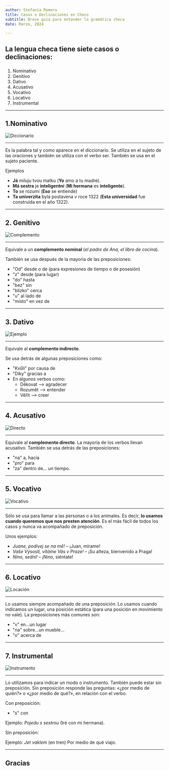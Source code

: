 ```yaml
---
author: Stefanía Romero
title: Casos o Declinaciones en Checo
subtitle: Breve guía para entender la gramática checa
date: Marzo, 2024

---
```


## La lengua checa tiene siete casos o declinaciones:

### 
1. Nominativo
2. Genitivo 
3. Dativo 
4. Acusativo 
5. Vocativo 
6. Locativo
7. Instrumental

---

## 1.Nominativo

![Diccionario](images/diccionario.jpg)

---

Es la palabra tal y como aparece en el diccionario. Se utiliza en el sujeto de las oraciones y también se utiliza con el verbo ser. También se usa en el sujeto paciente.

Ejemplos


+ **Já** miluju tvou matku (**Yo** amo a tu madre).
+ **Má sestra** je **inteligentní** (**Mi hermana** es **inteligente**).
+ **To** se rozumí (**Eso** se entiende)
+ **Ta univerzita** byla postavena v roce 1322 (**Esta universidad** fue construida en el aňo 1322).

---

## 2. Genitivo

![Complemento](images/complemento.png)

---

Equivale a un **complemento nominal** (*el padre de Ana, el libro de cocina*).

También se usa después de la mayoría de las preposiciones: 


+  "Od" desde o de (para expresiones de tiempo o de posesión)
+  "z" desde (para lugar)
+  "do" hasta
+  "bez" sin
+  "blízko" cerca
+  "u" al lado de
+  "místo" en vez de

---

## 3. Dativo

![Ejemplo](images/ejemplo.jpg) 


---

Equivale al **complemento indirecto**.

Se usa detrás de algunas preposiciones como:

+ "Kvůli" por causa de 
+ "Díky" gracias a
+  En algunos verbos como:
   +   Děkovat --> agradecer
   +   Rozumět --> entender 
   +   Věřit --> creer 

---

## 4. Acusativo 

![Directo](images/cd.png)


---

Equivale al **complemento directo**. La mayoría de los verbos llevan acusativo. 
También se usa detrás de las preposiciones:


+ "na" a, hacia
+ "pro" para 
+ "za" dentro de... un tiempo. 

---

## 5. Vocativo

![Vocativo](images/vocativo.jpg)

---

Sólo se usa para llamar a las personas o a los animales. Es decir, **lo usamos cuando queremos que nos presten atención**. Es el más fácil de todos los casos y nunca va acompañado de preposición.

Unos ejemplos:

+ *Juane, podívej se na mě!* – ¡Juan, mírame!
+ *Vaše Výsosti, vítáme Vás v Praze!* – ¡Su alteza, bienvenido a Praga!
+ *Nino, sedni!* – ¡Nino, siéntate! 

---

## 6. Locativo

![Locación](images/letras3.jpg)

---


Lo usamos siempre acompañado de una preposición. Lo usamos cuando indicamos un lugar, una posición estática (para una posición en movimiento no vale). 
La preposiciones más comunes son: 


+ "v" en...un lugar 
+ "na" sobre...un mueble...
+ "o" acerca de

---

## 7. Instrumental

![Instrumento](images/instrumento.jpg)

---

Lo utilizamos para indicar un modo o instrumento. También puede estar sin preposición. Sin preposición responde las preguntas: «¿por medio de quién?» o «¿por medio de qué?», en relación con el verbo.

Con preposición:

+ "s" con 

Ejemplo: *Pojedu s sestrou* (Iré con mi hermana).

Sin preposición:

Ejemplo: *Jet vaklem* (en tren) Por medio de qué viajo.

--- 

## Gracias
